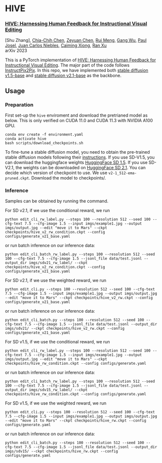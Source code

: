 # HIVE

### [HIVE: Harnessing Human Feedback for Instructional Visual Editing]([https://arxiv.org/pdf/2212.09877.pdf](https://arxiv.org/pdf/2303.09618.pdf))
[Shu Zhang], [Chia-Chih Chen](https://scholar.google.com/citations?user=0Hr1SOUAAAAJ&hl=en), [Zeyuan Chen](https://www.linkedin.com/in/zeyuan-chen-0253b6141/), [Rui Meng](http://memray.me/), [Gang Wu](https://www.linkedin.com/in/whoisgang/), [Paul Josel](https://www.linkedin.com/in/paul-josel/), [Juan Carlos Niebles](http://www.niebles.net/), [Caiming Xiong](http://cmxiong.com/), [Ran Xu](https://www.linkedin.com/in/ran-x-a2765924/)<br>
arXiv 2023

This is a PyTorch implementation of [HIVE: Harnessing Human Feedback for Instructional Visual Editing](https://arxiv.org/pdf/2303.09618.pdf). The major part of the code follows [InstructPix2Pix](https://github.com/timothybrooks/instruct-pix2pix). In this repo, we have implemented both [stable diffusion v1.5-base](https://huggingface.co/runwayml/stable-diffusion-v1-5) and [stable diffusion v2.1-base](https://huggingface.co/stabilityai/stable-diffusion-2-1-base) as the backbone.



## Usage

### Preparation
First set-up the ```hive``` enviroment and download the pretrianed model as below. This is only verified on CUDA 11.0 and CUDA 11.3 with NVIDIA A100 GPU.

```
conda env create -f environment.yaml
conda activate hive
bash scripts/download_checkpoints.sh
```

To fine-tune a stable diffusion model, you need to obtain the pre-trained stable diffusion models following their [instructions](https://github.com/runwayml/stable-diffusion). If you use SD-V1.5, you can download the huggingface weights [HuggingFace SD 1.5](https://huggingface.co/runwayml/stable-diffusion-v1-5/resolve/main/v1-5-pruned-emaonly.ckpt). If you use SD-V2.1, the weights can be downloaded on [HuggingFace SD 2.1](https://huggingface.co/stabilityai/stable-diffusion-2-1-base). You can decide which version of checkpoint to use. We use ```v2-1_512-ema-pruned.ckpt```. Download the model to checkpoints/.



### Inference
Samples can be obtained by running the command. 

For SD v2.1, if we use the conditional reward, we run

```
python edit_cli_rw_label.py --steps 100 --resolution 512 --seed 100 --cfg-text 7.5 --cfg-image 1.5 --input imgs/example1.jpg --output imgs/output.jpg --edit "move it to Mars" --ckpt checkpoints/hive_v2_rw_condition.ckpt --config configs/generate_v21_base.yaml
```


or run batch inference on our inference data:

```
python edit_cli_batch_rw_label.py --steps 100 --resolution 512 --seed 100 --cfg-text 7.5 --cfg-image 1.5 --jsonl_file data/test.jsonl --output_dir imgs/sdv21_rw_label/ --ckpt checkpoints/hive_v2_rw_condition.ckpt --config configs/generate_v21_base.yaml
```

For SD v2.1, if we use the weighted reward, we run


```
python edit_cli.py --steps 100 --resolution 512 --seed 100 --cfg-text 7.5 --cfg-image 1.5 --input imgs/example1.jpg --output imgs/output.jpg --edit "move it to Mars" --ckpt checkpoints/hive_v2_rw.ckpt --config configs/generate_v21_base.yaml
```

or run batch inference on our inference data:

```
python edit_cli_batch.py --steps 100 --resolution 512 --seed 100 --cfg-text 7.5 --cfg-image 1.5 --jsonl_file data/test.jsonl --output_dir imgs/sdv21/ --ckpt checkpoints/hive_v2_rw.ckpt --config configs/generate_v21_base.yaml
```

For SD v1.5, if we use the conditional reward, we run

```
python edit_cli_rw_label.py --steps 100 --resolution 512 --seed 100 --cfg-text 7.5 --cfg-image 1.5 --input imgs/example1.jpg --output imgs/output.jpg --edit "move it to Mars" --ckpt checkpoints/hive_rw_condition.ckpt --config configs/generate.yaml
```

or run batch inference on our inference data:

```
python edit_cli_batch_rw_label.py --steps 100 --resolution 512 --seed 100 --cfg-text 7.5 --cfg-image 1.5 --jsonl_file data/test.jsonl --output_dir imgs/sdv15_rw_label/ --ckpt checkpoints/hive_rw_condition.ckpt --config configs/generate.yaml
```

For SD v1.5, if we use the weighted reward, we run


```
python edit_cli.py --steps 100 --resolution 512 --seed 100 --cfg-text 7.5 --cfg-image 1.5 --input imgs/example1.jpg --output imgs/output.jpg --edit "move it to Mars" --ckpt checkpoints/hive_rw.ckpt --config configs/generate.yaml
```

or run batch inference on our inference data:

```
python edit_cli_batch.py --steps 100 --resolution 512 --seed 100 --cfg-text 7.5 --cfg-image 1.5 --jsonl_file data/test.jsonl --output_dir imgs/sdv15/ --ckpt checkpoints/hive_rw.ckpt --config configs/generate.yaml
```


